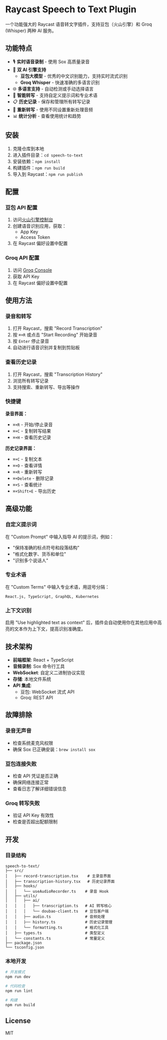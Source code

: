 # Raycast Speech to Text Plugin

一个功能强大的 Raycast 语音转文字插件，支持豆包（火山引擎）和 Groq (Whisper) 两种 AI 服务。

## 功能特点

- 🎙️ **实时语音录制** - 使用 Sox 高质量录音
- 🤖 **双 AI 引擎支持**
  - **豆包大模型** - 优秀的中文识别能力，支持实时流式识别
  - **Groq Whisper** - 快速准确的多语言识别
- 🌐 **多语言支持** - 自动检测或手动选择语言
- 📝 **智能转写** - 支持自定义提示词和专业术语
- 📋 **历史记录** - 保存和管理所有转写记录
- 🔄 **重新转写** - 使用不同设置重新处理音频
- 📊 **统计分析** - 查看使用统计和趋势

## 安装

1. 克隆仓库到本地
2. 进入插件目录：`cd speech-to-text`
3. 安装依赖：`npm install`
4. 构建插件：`npm run build`
5. 导入到 Raycast：`npm run publish`

## 配置

### 豆包 API 配置
1. 访问[火山引擎控制台](https://console.volcengine.com)
2. 创建语音识别应用，获取：
   - App Key
   - Access Token
3. 在 Raycast 偏好设置中配置

### Groq API 配置
1. 访问 [Groq Console](https://console.groq.com)
2. 获取 API Key
3. 在 Raycast 偏好设置中配置

## 使用方法

### 录音和转写
1. 打开 Raycast，搜索 "Record Transcription"
2. 按 `⌘+R` 或点击 "Start Recording" 开始录音
3. 按 `Enter` 停止录音
4. 自动进行语音识别并复制到剪贴板

### 查看历史记录
1. 打开 Raycast，搜索 "Transcription History"
2. 浏览所有转写记录
3. 支持搜索、重新转写、导出等操作

### 快捷键

**录音界面：**
- `⌘+R` - 开始/停止录音
- `⌘+C` - 复制转写结果
- `⌘+H` - 查看历史记录

**历史记录界面：**
- `⌘+C` - 复制文本
- `⌘+O` - 查看详情
- `⌘+R` - 重新转写
- `⌘+Delete` - 删除记录
- `⌘+S` - 查看统计
- `⌘+Shift+E` - 导出历史

## 高级功能

### 自定义提示词
在 "Custom Prompt" 中输入指导 AI 的提示词，例如：
- "保持准确的标点符号和段落结构"
- "格式化数字、货币和单位"
- "识别多个说话人"

### 专业术语
在 "Custom Terms" 中输入专业术语，用逗号分隔：
```
React.js, TypeScript, GraphQL, Kubernetes
```

### 上下文识别
启用 "Use highlighted text as context" 后，插件会自动使用你在其他应用中高亮的文本作为上下文，提高识别准确度。

## 技术架构

- **前端框架**: React + TypeScript
- **音频录制**: Sox 命令行工具
- **WebSocket**: 自定义二进制协议实现
- **存储**: 本地文件系统
- **API 集成**: 
  - 豆包: WebSocket 流式 API
  - Groq: REST API

## 故障排除

### 录音无声音
- 检查系统麦克风权限
- 确保 Sox 已正确安装：`brew install sox`

### 豆包连接失败
- 检查 API 凭证是否正确
- 确保网络连接正常
- 查看日志了解详细错误信息

### Groq 转写失败
- 验证 API Key 有效性
- 检查是否超出配额限制

## 开发

### 目录结构
```
speech-to-text/
├── src/
│   ├── record-transcription.tsx    # 主录音界面
│   ├── transcription-history.tsx   # 历史记录界面
│   ├── hooks/
│   │   └── useAudioRecorder.ts    # 录音 Hook
│   ├── utils/
│   │   ├── ai/
│   │   │   ├── transcription.ts   # AI 转写核心
│   │   │   └── doubao-client.ts   # 豆包客户端
│   │   ├── audio.ts               # 音频处理
│   │   ├── history.ts             # 历史记录管理
│   │   └── formatting.ts          # 格式化工具
│   ├── types.ts                   # 类型定义
│   └── constants.ts               # 常量定义
├── package.json
└── tsconfig.json
```

### 本地开发
```bash
# 开发模式
npm run dev

# 代码检查
npm run lint

# 构建
npm run build
```

## License

MIT